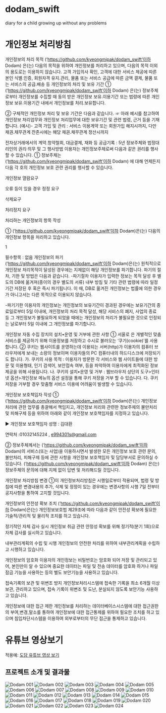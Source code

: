 # dodam_swift
diary for a child growing up without any problems

# 개인정보 처리방침
개인정보의 처리 목적 (‘https://github.com/kyeongmipak/dodam_swift’이하 Dodam) 은(는) 다음의 목적을 위하여 개인정보를 처리하고 있으며, 다음의 목적 이외의 용도로는 이용하지 않습니다.
고객 가입의사 확인, 고객에 대한 서비스 제공에 따른 본인 식별.인증, 회원자격 유지.관리, 물품 또는 서비스 공급에 따른 금액 결제, 물품 또는 서비스의 공급.배송 등
개인정보의 처리 및 보유 기간
① (‘https://github.com/kyeongmipak/dodam_swift’이하 Dodam) 은(는) 정보주체로부터 개인정보를 수집할 때 동의 받은 개인정보 보유․이용기간 또는 법령에 따른 개인정보 보유․이용기간 내에서 개인정보를 처리․보유합니다.

② 구체적인 개인정보 처리 및 보유 기간은 다음과 같습니다. ☞ 아래 예시를 참고하여 개인정보 처리업무와 개인정보 처리업무에 대한 보유기간 및 관련 법령, 근거 등을 기재합니다. (예시)- 고객 가입 및 관리 : 서비스 이용계약 또는 회원가입 해지시까지, 다만 채권․채무관계 잔존시에는 해당 채권․채무관계 정산시까지

전자상거래에서의 계약․청약철회, 대금결제, 재화 등 공급기록 : 5년
정보주체와 법정대리인의 권리·의무 및 그 행사방법 이용자는 개인정보주체로써 다음과 같은 권리를 행사할 수 있습니다.
① 정보주체는 (‘https://github.com/kyeongmipak/dodam_swift’이하 Dodam) 에 대해 언제든지 다음 각 호의 개인정보 보호 관련 권리를 행사할 수 있습니다.

개인정보 열람요구

오류 등이 있을 경우 정정 요구

삭제요구

처리정지 요구

처리하는 개인정보의 항목 작성

① (‘https://github.com/kyeongmipak/dodam_swift’이하 Dodam)은(는) 다음의 개인정보 항목을 처리하고 있습니다.

1

필수항목 : 없음
개인정보의 파기(‘https://github.com/kyeongmipak/dodam_swift’이하 Dodam)은(는) 원칙적으로 개인정보 처리목적이 달성된 경우에는 지체없이 해당 개인정보를 파기합니다. 파기의 절차, 기한 및 방법은 다음과 같습니다.
-파기절차 이용자가 입력한 정보는 목적 달성 후 별도의 DB에 옮겨져(종이의 경우 별도의 서류) 내부 방침 및 기타 관련 법령에 따라 일정기간 저장된 후 혹은 즉시 파기됩니다. 이 때, DB로 옮겨진 개인정보는 법률에 의한 경우가 아니고서는 다른 목적으로 이용되지 않습니다.

-파기기한 이용자의 개인정보는 개인정보의 보유기간이 경과된 경우에는 보유기간의 종료일로부터 5일 이내에, 개인정보의 처리 목적 달성, 해당 서비스의 폐지, 사업의 종료 등 그 개인정보가 불필요하게 되었을 때에는 개인정보의 처리가 불필요한 것으로 인정되는 날로부터 5일 이내에 그 개인정보를 파기합니다.

개인정보 자동 수집 장치의 설치•운영 및 거부에 관한 사항
① 서울로 은 개별적인 맞춤서비스를 제공하기 위해 이용정보를 저장하고 수시로 불러오는 ‘쿠기(cookie)’를 사용합니다. ② 쿠키는 웹사이트를 운영하는데 이용되는 서버(http)가 이용자의 컴퓨터 브라우저에게 보내는 소량의 정보이며 이용자들의 PC 컴퓨터내의 하드디스크에 저장되기도 합니다. 가. 쿠키의 사용 목적 : 이용자가 방문한 각 서비스와 웹 사이트들에 대한 방문 및 이용형태, 인기 검색어, 보안접속 여부, 등을 파악하여 이용자에게 최적화된 정보 제공을 위해 사용됩니다. 나. 쿠키의 설치•운영 및 거부 : 웹브라우저 상단의 도구>인터넷 옵션>개인정보 메뉴의 옵션 설정을 통해 쿠키 저장을 거부 할 수 있습니다. 다. 쿠키 저장을 거부할 경우 맞춤형 서비스 이용에 어려움이 발생할 수 있습니다.

개인정보 보호책임자 작성
① (‘https://github.com/kyeongmipak/dodam_swift’이하 Dodam)은(는) 개인정보 처리에 관한 업무를 총괄해서 책임지고, 개인정보 처리와 관련한 정보주체의 불만처리 및 피해구제 등을 위하여 아래와 같이 개인정보 보호책임자를 지정하고 있습니다.

▶ 개인정보 보호책임자 성명 : 김대환

연락처 :01032145224 , e994301s@gmail.com

② 정보주체께서는 (‘https://github.com/kyeongmipak/dodam_swift’이하 Dodam)의 서비스(또는 사업)을 이용하시면서 발생한 모든 개인정보 보호 관련 문의, 불만처리, 피해구제 등에 관한 사항을 개인정보 보호책임자 및 담당부서로 문의하실 수 있습니다. (‘https://github.com/kyeongmipak/dodam_swift’이하 Dodam) 은(는) 정보주체의 문의에 대해 지체 없이 답변 및 처리해드릴 것입니다.

개인정보 처리방침 변경
①이 개인정보처리방침은 시행일로부터 적용되며, 법령 및 방침에 따른 변경내용의 추가, 삭제 및 정정이 있는 경우에는 변경사항의 시행 7일 전부터 공지사항을 통하여 고지할 것입니다.

개인정보의 안전성 확보 조치 (‘https://github.com/kyeongmipak/dodam_swift’이하 Dodam)은(는) 개인정보보호법 제29조에 따라 다음과 같이 안전성 확보에 필요한 기술적/관리적 및 물리적 조치를 하고 있습니다.

정기적인 자체 감사 실시 개인정보 취급 관련 안정성 확보를 위해 정기적(분기 1회)으로 자체 감사를 실시하고 있습니다.

내부관리계획의 수립 및 시행 개인정보의 안전한 처리를 위하여 내부관리계획을 수립하고 시행하고 있습니다.

개인정보의 암호화 이용자의 개인정보는 비밀번호는 암호화 되어 저장 및 관리되고 있어, 본인만이 알 수 있으며 중요한 데이터는 파일 및 전송 데이터를 암호화 하거나 파일 잠금 기능을 사용하는 등의 별도 보안기능을 사용하고 있습니다.

접속기록의 보관 및 위변조 방지 개인정보처리시스템에 접속한 기록을 최소 6개월 이상 보관, 관리하고 있으며, 접속 기록이 위변조 및 도난, 분실되지 않도록 보안기능 사용하고 있습니다.

개인정보에 대한 접근 제한 개인정보를 처리하는 데이터베이스시스템에 대한 접근권한의 부여,변경,말소를 통하여 개인정보에 대한 접근통제를 위하여 필요한 조치를 하고 있으며 침입차단시스템을 이용하여 외부로부터의 무단 접근을 통제하고 있습니다.

# 유튜브 영상보기
적용예: [도담 유튜브 영상 보기](https://www.youtube.com/watch?v=isxmoAD25KM&list=PLy7DaoYFyc1Az36ItJGmBsOVbq53MCMIZ&index=4, "dodam link")

## 프로젝트 소개 및 결과물
![Dodam 001](https://user-images.githubusercontent.com/75213680/111074109-f58e6980-8524-11eb-9cee-e54e234d971e.jpeg)
![Dodam 002](https://user-images.githubusercontent.com/75213680/111074113-f8895a00-8524-11eb-98bd-b77e90a3ecd3.jpeg)
![Dodam 003](https://user-images.githubusercontent.com/75213680/111074115-f921f080-8524-11eb-9114-af1b7dad67af.jpeg)
![Dodam 004](https://user-images.githubusercontent.com/75213680/111074116-f9ba8700-8524-11eb-8ca8-989c927963bf.jpeg)
![Dodam 005](https://user-images.githubusercontent.com/75213680/111074117-fa531d80-8524-11eb-9ad1-fda252c206b0.jpeg)
![Dodam 006](https://user-images.githubusercontent.com/75213680/111074118-faebb400-8524-11eb-87e4-1b5060efdf63.jpeg)
![Dodam 007](https://user-images.githubusercontent.com/75213680/111074119-fb844a80-8524-11eb-8358-b211fbe8f387.jpeg)
![Dodam 008](https://user-images.githubusercontent.com/75213680/111074120-fb844a80-8524-11eb-97e6-f07989c201ab.jpeg)
![Dodam 009](https://user-images.githubusercontent.com/75213680/111074121-fc1ce100-8524-11eb-8ba8-795d4358d5d1.jpeg)
![Dodam 010](https://user-images.githubusercontent.com/75213680/111074122-fcb57780-8524-11eb-8326-28d3f5dfc9d5.jpeg)
![Dodam 011](https://user-images.githubusercontent.com/75213680/111074124-fd4e0e00-8524-11eb-8fcc-d4b1d4362aba.jpeg)
![Dodam 012](https://user-images.githubusercontent.com/75213680/111074125-fd4e0e00-8524-11eb-923b-7fb3bf2309f5.jpeg)
![Dodam 013](https://user-images.githubusercontent.com/75213680/111074126-fde6a480-8524-11eb-8e04-c2146846b392.jpeg)
![Dodam 014](https://user-images.githubusercontent.com/75213680/111074127-fe7f3b00-8524-11eb-81ce-7d078c909a83.jpeg)
![Dodam 015](https://user-images.githubusercontent.com/75213680/111074128-fe7f3b00-8524-11eb-90c0-bd69cafead13.jpeg)
![Dodam 016](https://user-images.githubusercontent.com/75213680/111074129-ff17d180-8524-11eb-9c9f-949abd139c1a.jpeg)
![Dodam 017](https://user-images.githubusercontent.com/75213680/111074131-ffb06800-8524-11eb-9490-a8791ed6b169.jpeg)
![Dodam 018](https://user-images.githubusercontent.com/75213680/111074133-0048fe80-8525-11eb-82e6-7521d2fecbd1.jpeg)
![Dodam 019](https://user-images.githubusercontent.com/75213680/111074135-0048fe80-8525-11eb-91eb-129c5df16e22.jpeg)
![Dodam 020](https://user-images.githubusercontent.com/75213680/111074136-00e19500-8525-11eb-86a3-484bffb49f84.jpeg)
![Dodam 021](https://user-images.githubusercontent.com/75213680/111074138-017a2b80-8525-11eb-87bf-7b7a3d6e3829.jpeg)
![Dodam 022](https://user-images.githubusercontent.com/75213680/111074141-017a2b80-8525-11eb-8878-15bb9d06055b.jpeg)
![Dodam 023](https://user-images.githubusercontent.com/75213680/111074144-0212c200-8525-11eb-9bbb-ee60a3cf7ac4.jpeg)
![Dodam 024](https://user-images.githubusercontent.com/75213680/111074146-02ab5880-8525-11eb-8de0-652ca5c03a4b.jpeg)
